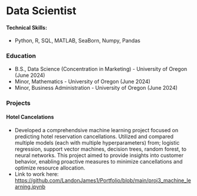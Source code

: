# Data Scientist

#### Technical Skills:
* Python, R, SQL, MATLAB, SeaBorn, Numpy, Pandas

### Education
* B.S., Data Science (Concentration in Marketing) - University of Oregon (June 2024)
* Minor, Mathematics - University of Oregon (June 2024)
* Minor, Business Administration - University of Oregon (June 2024)

### Projects
#### Hotel Cancelations
* Developed a comprehendsive machine learning project focused on predicting hotel reservation cancellations. Utilized and compared multiple models (each with multiple hyperparameters) from; logistic regression, support vector machines, decision trees, random forest, to neural networks. This project aimed to provide insights into customer behavior, enabling proactive measures to minimize cancellations and optimize resource allocation.
* Link to work here: https://github.com/LandonJames1/Portfolio/blob/main/proj3_machine_learning.ipynb
